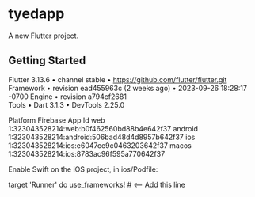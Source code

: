 # tyedapp

A new Flutter project.

## Getting Started

Flutter 3.13.6 • channel stable • https://github.com/flutter/flutter.git
Framework • revision ead455963c (2 weeks ago) • 2023-09-26 18:28:17 -0700
Engine • revision a794cf2681                                             
Tools • Dart 3.1.3 • DevTools 2.25.0


Platform  Firebase App Id
web       1:323043528214:web:b0f462560bd88b4e642f37
android   1:323043528214:android:506bad48d4d8957b642f37
ios       1:323043528214:ios:e6047ce9c0463203642f37
macos     1:323043528214:ios:8783ac96f595a770642f37


Enable Swift on the iOS project, in ios/Podfile:

target 'Runner' do
use_frameworks!    # <-- Add this line